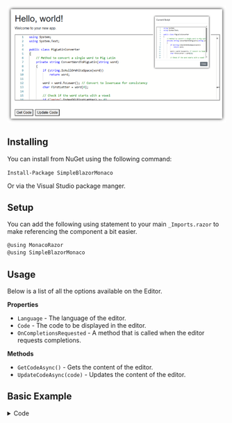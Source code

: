 ![image](https://github.com/ADefWebserver/MonacoRazor/blob/master/example.png)

## Installing

You can install from NuGet using the following command:

`Install-Package SimpleBlazorMonaco`

Or via the Visual Studio package manger.

## Setup

You can add the following using statement to your main `_Imports.razor` to make referencing the component a bit easier.

```cs
@using MonacoRazor
@using SimpleBlazorMonaco
```

## Usage

Below is a list of all the options available on the Editor.

**Properties**

- `Language` - The language of the editor.
- `Code`  - The code to be displayed in the editor.
- `OnCompletionsRequested`  - A method that is called when the editor requests completions.

**Methods**

- `GetCodeAsync()` - Gets the content of the editor.
- `UpdateCodeAsync(code)` - Updates the content of the editor.

## Basic Example

<details>
<summary>Code</summary>

```cs
@page "/"
@using MonacoRazor
@using SimpleBlazorMonaco
<h1>Hello, world!</h1>

Welcome to your new app.

<CodeEditor @ref="@MonacoCodeEditor" Language="csharp" Code="@CurrentScript" OnCompletionsRequested="GetCompletionsAsync" />
<br />
<button @onclick="GetCode">Get Code</button>&nbsp;
<button @onclick="UpdateCode">Update Code</button>

@if (!string.IsNullOrEmpty(Message))
{
    <div class="modal fade show" tabindex="-1" role="dialog" style="display: block;" aria-modal="true">
        <div class="modal-dialog" role="document">
            <div class="modal-content">
                <div class="modal-header">
                    <h5 class="modal-title">Current Script</h5>
                </div>
                <div class="modal-body">
                    <div style="max-height: 300px; overflow-y: auto;">
                        <CodeEditor Language="csharp" Code="@Message" />
                    </div>
                </div>
                <div class="modal-footer">
                    <button type="button" class="btn btn-secondary" 
                    data-bs-dismiss="modal" @onclick="CloseMessagePopup">Close</button>
                </div>
            </div>
        </div>
    </div>
    <div class="modal-backdrop fade show"></div>
}

@code {
    CodeEditor MonacoCodeEditor;
    string CurrentScript = "";
    string SampleScript = @"namespace Sample
    {
        public class MyClass
        {
        }
    }";

    protected override void OnInitialized()
    {
        CurrentScript = SampleScript;
    }

    Task<Suggestion[]> GetCompletionsAsync(string currentValue, Position position)
    {
        return Task.FromResult(new[]
        {
            new Suggestion {Label = "From C#", InsertText = "From C#" },
            new Suggestion {Label = "OK", InsertText = "OK" },
        });
    }

    private async Task GetCode()
    {
        CurrentScript = await MonacoCodeEditor.GetCodeAsync();
        Message = CurrentScript;
    }

    private async Task UpdateCode()
    {
        await MonacoCodeEditor.UpdateCodeAsync(SampleScript);
    }

    private string Message = "";

    private void CloseMessagePopup()
    {
        Message = "";
    }
}
```

</details>
